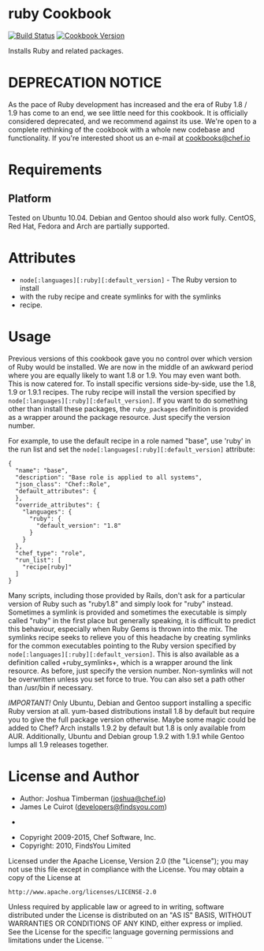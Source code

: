 # ruby Cookbook
[![Build Status](https://travis-ci.org/chef-cookbooks/ruby.svg?branch=master)](http://travis-ci.org/chef-cookbooks/ruby) [![Cookbook Version](https://img.shields.io/cookbook/v/ruby.svg)](https://supermarket.chef.io/cookbooks/ruby)

Installs Ruby and related packages.

# DEPRECATION NOTICE
As the pace of Ruby development has increased and the era of Ruby 1.8 / 1.9 has come to an end, we see little need for this cookbook. It is officially considered deprecated, and we recommend against its use. We're open to a complete rethinking of the cookbook with a whole new codebase and functionality. If you're interested shoot us an e-mail at cookbooks@chef.io

# Requirements
## Platform
Tested on Ubuntu 10.04. Debian and Gentoo should also work fully. CentOS, Red Hat, Fedora and Arch are partially supported.

# Attributes
- `node[:languages][:ruby][:default_version]` - The Ruby version to install
- with the ruby recipe and create symlinks for with the symlinks
- recipe.

# Usage
Previous versions of this cookbook gave you no control over which version of Ruby would be installed. We are now in the middle of an awkward period where you are equally likely to want 1.8 or 1.9. You may even want both. This is now catered for. To install specific versions side-by-side, use the 1.8, 1.9 or 1.9.1 recipes. The ruby recipe will install the version specified by `node[:languages][:ruby][:default_version]`. If you want to do something other than install these packages, the `ruby_packages` definition is provided as a wrapper around the package resource. Just specify the version number.

For example, to use the default recipe in a role named "base", use 'ruby' in the run list and set the `node[:languages[:ruby][:default_version]` attribute:

```
{
  "name": "base",
  "description": "Base role is applied to all systems",
  "json_class": "Chef::Role",
  "default_attributes": {
  },
  "override_attributes": {
    "languages": {
      "ruby": {
        "default_version": "1.8"
      }
    }
  },
  "chef_type": "role",
  "run_list": [
    "recipe[ruby]"
  ]
}
```

Many scripts, including those provided by Rails, don't ask for a particular version of Ruby such as "ruby1.8" and simply look for "ruby" instead. Sometimes a symlink is provided and sometimes the executable is simply called "ruby" in the first place but generally speaking, it is difficult to predict this behaviour, especially when Ruby Gems is thrown into the mix. The symlinks recipe seeks to relieve you of this headache by creating symlinks for the common executables pointing to the Ruby version specified by `node[:languages][:ruby][:default_version]`. This is also available as a definition called +ruby_symlinks+, which is a wrapper around the link resource. As before, just specify the version number. Non-symlinks will not be overwritten unless you set force to true. You can also set a path other than /usr/bin if necessary.

_IMPORTANT!_ Only Ubuntu, Debian and Gentoo support installing a  specific Ruby version at all. yum-based distributions install 1.8 by  default but require you to give the full package version otherwise.  Maybe some magic could be added to Chef? Arch installs 1.9.2 by  default but 1.8 is only available from AUR. Additionally, Ubuntu and  Debian group 1.9.2 with 1.9.1 while Gentoo lumps all 1.9 releases  together.

# License and Author
- Author: Joshua Timberman ([joshua@chef.io](mailto:joshua@chef.io))
- James Le Cuirot ([developers@findsyou.com](mailto:developers@findsyou.com))
- ```text
- Copyright 2009-2015, Chef Software, Inc.
- Copyright: 2010, FindsYou Limited

Licensed under the Apache License, Version 2.0 (the "License"); you may not use this file except in compliance with the License. You may obtain a copy of the License at

```
http://www.apache.org/licenses/LICENSE-2.0
```

Unless required by applicable law or agreed to in writing, software distributed under the License is distributed on an "AS IS" BASIS, WITHOUT WARRANTIES OR CONDITIONS OF ANY KIND, either express or implied. See the License for the specific language governing permissions and limitations under the License. ```
